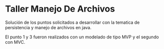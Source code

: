 # Taller Manejo De Archivos

Solución de los puntos solicitados a desarrollar con la tematica de persistencia y manejo de archivos en java.

El punto 1 y 3 fueron realizados con un modelado de tipo MVP y el segundo con MVC.

